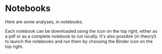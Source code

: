 Notebooks
=========

Here are some analyses, in notebooks.

Each notebook can be downloaded using the icon on the top right, either as a pdf or as a complete notebook to run locally. It's also possible (in theory!) to launch the notebooks and run them by choosing the Binder icon on the top right.
